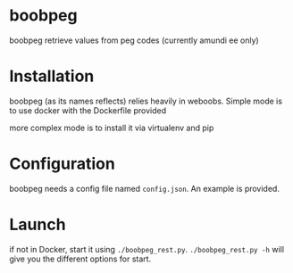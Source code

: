 # boobpeg
boobpeg retrieve values from peg codes (currently amundi ee only)


# Installation

boobpeg (as its names reflects) relies heavily in weboobs.
Simple mode is to use docker with the Dockerfile provided

more complex mode is to install it via virtualenv and pip


# Configuration

boobpeg needs a config file named `config.json`. An example is provided.

# Launch

if not in Docker, start it using `./boobpeg_rest.py`. `./boobpeg_rest.py -h` will give you the different options for start.
